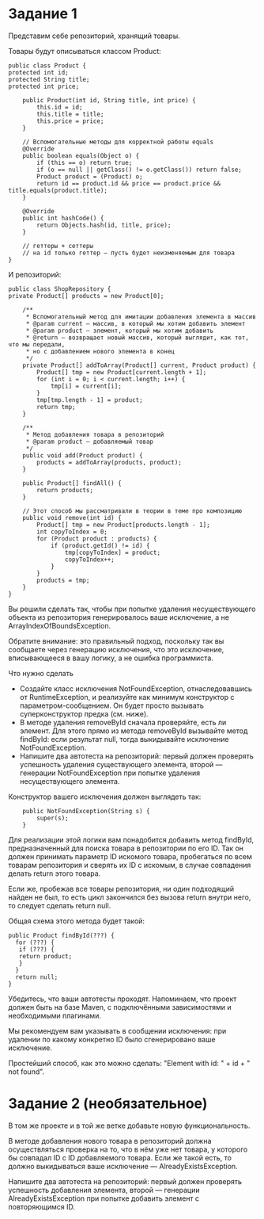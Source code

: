 # Задание 1 
Представим себе репозиторий, хранящий товары.

Товары будут описываться классом Product:
````
public class Product {
protected int id;
protected String title;
protected int price;

    public Product(int id, String title, int price) {
        this.id = id;
        this.title = title;
        this.price = price;
    }
    
    // Вспомогательные методы для корректной работы equals
    @Override
    public boolean equals(Object o) {
        if (this == o) return true;
        if (o == null || getClass() != o.getClass()) return false;
        Product product = (Product) o;
        return id == product.id && price == product.price && title.equals(product.title);
    }

    @Override
    public int hashCode() {
        return Objects.hash(id, title, price);
    }
    
    // геттеры + сеттеры
    // на id только геттер — пусть будет неизменяемым для товара
}
````
И репозиторий:
````
public class ShopRepository {
private Product[] products = new Product[0];

    /**
     * Вспомогательный метод для имитации добавления элемента в массив
     * @param current — массив, в который мы хотим добавить элемент
     * @param product — элемент, который мы хотим добавить
     * @return — возвращает новый массив, который выглядит, как тот, что мы передали,
     * но с добавлением нового элемента в конец
     */
    private Product[] addToArray(Product[] current, Product product) {
        Product[] tmp = new Product[current.length + 1];
        for (int i = 0; i < current.length; i++) {
            tmp[i] = current[i];
        }
        tmp[tmp.length - 1] = product;
        return tmp;
    }

    /**
     * Метод добавления товара в репозиторий
     * @param product — добавляемый товар
     */
    public void add(Product product) {
        products = addToArray(products, product);
    }

    public Product[] findAll() {
        return products;
    }

    // Этот способ мы рассматривали в теории в теме про композицию
    public void remove(int id) {
        Product[] tmp = new Product[products.length - 1];
        int copyToIndex = 0;
        for (Product product : products) {
            if (product.getId() != id) {
                tmp[copyToIndex] = product;
                copyToIndex++;
            }
        }
        products = tmp;
    }
}

````

Вы решили сделать так, чтобы при попытке удаления несуществующего объекта из репозитория генерировалось ваше исключение, а не ArrayIndexOfBoundsException.

Обратите внимание: это правильный подход, поскольку так вы сообщаете через генерацию исключения, что это исключение, вписывающееся в вашу логику, а не ошибка программиста.

Что нужно сделать

* Создайте класс исключения NotFoundException, отнаследовавшись от RuntimeException, и реализуйте как минимум конструктор с параметром-сообщением. Он будет просто вызывать суперконструктор предка (см. ниже).
* В методе удаления removeById сначала проверяйте, есть ли элемент. Для этого прямо из метода removeById вызывайте метод findById: если результат null, тогда выкидывайте исключение NotFoundException.
* Напишите два автотеста на репозиторий: первый должен проверять успешность удаления существующего элемента, второй — генерации NotFoundException при попытке удаления несуществующего элемента.

Конструктор вашего исключения должен выглядеть так:
````
	public NotFoundException(String s) {
		super(s);
	}
````

Для реализации этой логики вам понадобится добавить метод findById, предназначенный для поиска товара в репозитории по его ID. Так он должен принимать параметр ID искомого товара, пробегаться по всем товарам репозитория и сверять их ID с искомым, в случае совпадения делать return этого товара.

Если же, пробежав все товары репозитория, ни один подходящий найден не был, то есть цикл закончился без вызова return внутри него, то следует сделать return null.

Общая схема этого метода будет такой:
````
public Product findById(???) {
  for (???) {
   if (???) {
   return product;
   }
  }
  return null;
}
````
Убедитесь, что ваши автотесты проходят. Напоминаем, что проект должен быть на базе Maven, с подключёнными зависимостями и необходимыми плагинами.

Мы рекомендуем вам указывать в сообщении исключения: при удалении по какому конкретно ID было сгенерировано ваше исключение.

Простейший способ, как это можно сделать: "Element with id: " + id + " not found".

# Задание 2 (необязательное)
В том же проекте и в той же ветке добавьте новую функциональность.

В методе добавления нового товара в репозиторий должна осуществляться проверка на то, что в нём уже нет товара, у которого бы совпадал ID с ID добавляемого товара. Если же такой есть, то должно выкидываться ваше исключение — AlreadyExistsException.

Напишите два автотеста на репозиторий: первый должен проверять успешность добавления элемента, второй — генерации AlreadyExistsException при попытке добавить элемент с повторяющимся ID.
